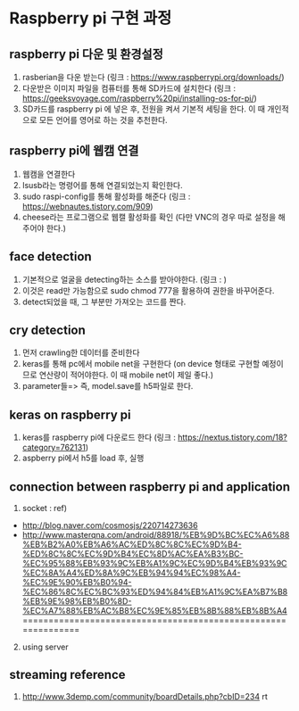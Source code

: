 # Raspberry pi 구현 과정

## raspberry pi 다운 및 환경설정
1. rasberian을 다운 받는다 (링크 : https://www.raspberrypi.org/downloads/)
2. 다운받은 이미지 파일을 컴퓨터를 통해 SD카드에 설치한다 (링크 : https://geeksvoyage.com/raspberry%20pi/installing-os-for-pi/)
3. SD카드를 raspberry pi 에 넣은 후, 전원을 켜서 기본적 세팅을 한다. 이 때 개인적으로 모든 언어를 영어로 하는 것을 추천한다.

## raspberry pi에 웹캠 연결
1. 웹캠을 연결한다
2. lsusb라는 명령어를 통해 연결되었는지 확인한다.
3. sudo raspi-config를 통해 활성화를 해준다 (링크 : https://webnautes.tistory.com/909)
4. cheese라는 프로그램으로 웹캘 활성화를 확인
(다만 VNC의 경우 따로 설정을 해주어야 한다.)

## face detection
1. 기본적으로 얼굴을 detecting하는 소스를 받아야한다. (링크 : )
2. 이것은 read만 가능함으로 sudo chmod 777을 활용하여 권한을 바꾸어준다.
3. detect되었을 때, 그 부분만 가져오는 코드를 짠다.

## cry detection
1. 먼저 crawling한 데이터를 준비한다
2. keras를 통해 pc에서 mobile net을 구현한다 (on device 형태로 구현할 예정이므로 연산량이 적어야한다. 이 때 mobile net이 제일 좋다.)
3. parameter들=> 즉, model.save를 h5파일로 한다.

## keras on raspberry pi
1. keras를 raspberry pi에 다운로드 한다 (링크 : https://nextus.tistory.com/18?category=762131)
2. aspberry pi에서 h5를 load 후, 실행

## connection between raspberry pi and application
1. socket : ref)
- http://blog.naver.com/cosmosjs/220714273636
- http://www.masterqna.com/android/88918/%EB%9D%BC%EC%A6%88%EB%B2%A0%EB%A6%AC%ED%8C%8C%EC%9D%B4-%ED%8C%8C%EC%9D%B4%EC%8D%AC%EA%B3%BC-%EC%95%88%EB%93%9C%EB%A1%9C%EC%9D%B4%EB%93%9C%EC%8A%A4%ED%8A%9C%EB%94%94%EC%98%A4-%EC%9E%90%EB%B0%94-%EC%86%8C%EC%BC%93%ED%94%84%EB%A1%9C%EA%B7%B8%EB%9E%98%EB%B0%8D-%EC%A7%88%EB%AC%B8%EC%9E%85%EB%8B%88%EB%8B%A4
==============================================================
2. using server

## streaming reference
1. http://www.3demp.com/community/boardDetails.php?cbID=234
rt
